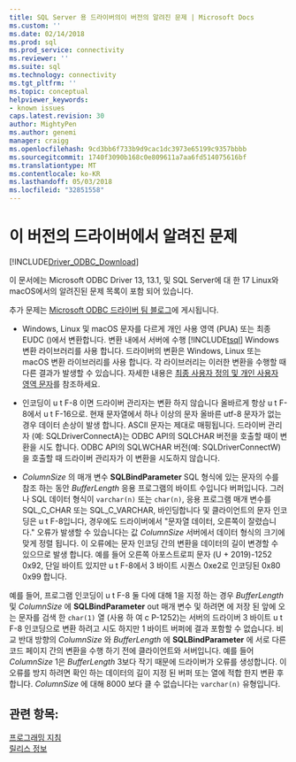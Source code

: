 ```yaml
---
title: SQL Server 용 드라이버의이 버전의 알려진 문제 | Microsoft Docs
ms.custom: ''
ms.date: 02/14/2018
ms.prod: sql
ms.prod_service: connectivity
ms.reviewer: ''
ms.suite: sql
ms.technology: connectivity
ms.tgt_pltfrm: ''
ms.topic: conceptual
helpviewer_keywords:
- known issues
caps.latest.revision: 30
author: MightyPen
ms.author: genemi
manager: craigg
ms.openlocfilehash: 9cd3bb6f733b9d9cac1dc3973e65199c9357bbbb
ms.sourcegitcommit: 1740f3090b168c0e809611a7aa6fd514075616bf
ms.translationtype: MT
ms.contentlocale: ko-KR
ms.lasthandoff: 05/03/2018
ms.locfileid: "32851558"
---
```

# <a name="known-issues-in-this-version-of-the-driver"></a>이 버전의 드라이버에서 알려진 문제

[!INCLUDE[Driver_ODBC_Download](../../../includes/driver_odbc_download.md)]

이 문서에는 Microsoft ODBC Driver 13, 13.1, 및 SQL Server에 대 한 17 Linux와 macOS에서의 알려진된 문제 목록이 포함 되어 있습니다.

추가 문제는 [Microsoft ODBC 드라이버 팀 블로그](http://blogs.msdn.com/b/sqlnativeclient/)에 게시됩니다.  

- Windows, Linux 및 macOS 문자를 다르게 개인 사용 영역 (PUA) 또는 최종 EUDC ()에서 변환합니다. 변환 내에서 서버에 수행 [!INCLUDE[tsql](../../../includes/tsql_md.md)] Windows 변환 라이브러리를 사용 합니다. 드라이버의 변환은 Windows, Linux 또는 macOS 변환 라이브러리를 사용 합니다. 각 라이브러리는 이러한 변환을 수행할 때 다른 결과가 발생할 수 있습니다. 자세한 내용은 [최종 사용자 정의 및 개인 사용자 영역 문자](http://msdn.microsoft.com/library/dd317802.aspx)를 참조하세요.

- 인코딩이 u t F-8 이면 드라이버 관리자는 변환 하지 않습니다 올바르게 항상 u t F-8에서 u t F-16으로. 현재 문자열에서 하나 이상의 문자 올바른 utf-8 문자가 없는 경우 데이터 손상이 발생 합니다. ASCII 문자는 제대로 매핑됩니다. 드라이버 관리자 (예: SQLDriverConnectA)는 ODBC API의 SQLCHAR 버전을 호출할 때이 변환을 시도 합니다. ODBC API의 SQLWCHAR 버전(예: SQLDriverConnectW)을 호출할 때 드라이버 관리자가 이 변환을 시도하지 않습니다.  

- *ColumnSize* 의 매개 변수 **SQLBindParameter** SQL 형식에 있는 문자의 수를 참조 하는 동안 *BufferLength* 응용 프로그램의 바이트 수입니다 버퍼입니다. 그러나 SQL 데이터 형식이 `varchar(n)` 또는 `char(n)`, 응용 프로그램 매개 변수를 SQL_C_CHAR 또는 SQL_C_VARCHAR, 바인딩합니다 및 클라이언트의 문자 인코딩은 u t F-8입니다, 경우에도 드라이버에서 "문자열 데이터, 오른쪽이 잘렸습니다." 오류가 발생할 수 있습니다는 값 *ColumnSize* 서버에서 데이터 형식의 크기에 맞게 정렬 됩니다. 이 오류에는 문자 인코딩 간의 변환을 데이터의 길이 변경할 수 있으므로 발생 합니다. 예를 들어 오른쪽 아포스트로피 문자 (U + 2019)-1252 0x92, 단일 바이트 있지만 u t F-8에서 3 바이트 시퀀스 0xe2로 인코딩된 0x80 0x99 합니다.

예를 들어, 프로그램 인코딩이 u t F-8 둘 다에 대해 1을 지정 하는 경우 *BufferLength* 및 *ColumnSize* 에 **SQLBindParameter** out 매개 변수 및 하려면 에 저장 된 앞에 오는 문자를 검색 한 `char(1)` 열 (사용 하 여 c P-1252)는 서버의 드라이버 3 바이트 u t F-8 인코딩으로 변환 하려고 시도 하지만 1 바이트 버퍼에 결과 포함할 수 없습니다. 비교 반대 방향의 *ColumnSize* 와 *BufferLength* 에 **SQLBindParameter** 에 서로 다른 코드 페이지 간의 변환을 수행 하기 전에 클라이언트와 서버입니다. 예를 들어 *ColumnSize* 1은 *BufferLength* 3보다 작기 때문에 드라이버가 오류를 생성합니다. 이 오류를 방지 하려면 확인 하는 데이터의 길이 지정 된 버퍼 또는 열에 적합 한지 변환 후 합니다. *ColumnSize* 에 대해 8000 보다 클 수 없습니다는 `varchar(n)` 유형입니다.

## <a name="see-also"></a>관련 항목:  
[프로그래밍 지침](../../../connect/odbc/linux-mac/programming-guidelines.md)  
[릴리스 정보](../../../connect/odbc/linux-mac/release-notes.md)  

